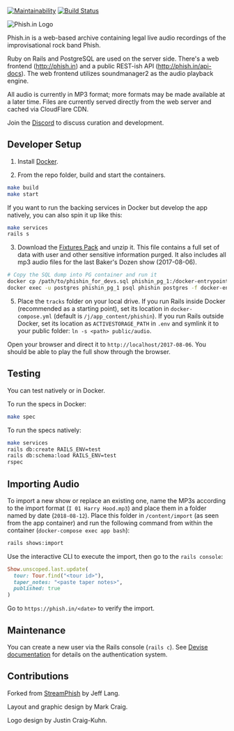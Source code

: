 [![Maintainability](https://api.codeclimate.com/v1/badges/fe9b48d7b87315f38be9/maintainability)](https://codeclimate.com/github/jcraigk/phishin/maintainability)
[![Build Status](https://travis-ci.org/jcraigk/phishin.svg?branch=master)](https://travis-ci.org/jcraigk/phishin)

![Phish.in Logo](https://i.imgur.com/Zmj586L.jpg)

Phish.in is a web-based archive containing legal live audio recordings of the improvisational rock band Phish.

Ruby on Rails and PostgreSQL are used on the server side.  There's a web frontend (http://phish.in) and a public REST-ish API (http://phish.in/api-docs).  The web frontend utilizes soundmanager2 as the audio playback engine.

All audio is currently in MP3 format; more formats may be made available at a later time.  Files are currently served directly from the web server and cached via CloudFlare CDN.

Join the [Discord](https://discord.gg/KZWFsNN) to discuss curation and development.

## Developer Setup

1. Install [Docker](https://www.docker.com/).

2. From the repo folder, build and start the containers.

```bash
make build
make start
```

If you want to run the backing services in Docker but develop the app natively, you can also spin it up like this:

```bash
make services
rails s
```

3. Download the [Fixtures Pack](https://www.dropbox.com/s/m0lcvuus8gr2cmv/PhishinDevFixtures.zip?dl=1) and unzip it.  This file contains a full set of data with user and other sensitive information purged.  It also includes all mp3 audio files for the last Baker's Dozen show (2017-08-06).

```bash
# Copy the SQL dump into PG container and run it
docker cp /path/to/phishin_for_devs.sql phishin_pg_1:/docker-entrypoint-initdb.d/dump.sql
docker exec -u postgres phishin_pg_1 psql phishin postgres -f docker-entrypoint-initdb.d/dump.sql
```

5. Place the `tracks` folder on your local drive.  If you run Rails inside Docker (recommended as a starting point), set its location in `docker-compose.yml` (default is `/j/app_content/phishin`). If you run Rails outside Docker, set its location as `ACTIVESTORAGE_PATH` in `.env` and symlink it to your public folder: `ln -s <path> public/audio`.

Open your browser and direct it to `http://localhost/2017-08-06`.  You should be able to play the full show through the browser.

## Testing

You can test natively or in Docker.

To run the specs in Docker:

```bash
make spec
```

To run the specs natively:

```bash
make services
rails db:create RAILS_ENV=test
rails db:schema:load RAILS_ENV=test
rspec
```

## Importing Audio

To import a new show or replace an existing one, name the MP3s according to the import format (`I 01 Harry Hood.mp3`) and place them in a folder named by date (`2018-08-12`).  Place this folder in `/content/import` (as seen from the app container) and run the following command from within the container (`docker-compose exec app bash`):

```bash
rails shows:import
```

Use the interactive CLI to execute the import, then go to the `rails console`:

```ruby
Show.unscoped.last.update(
  tour: Tour.find("<tour id>"),
  taper_notes: "<paste taper notes>",
  published: true
)
```

Go to `https://phish.in/<date>` to verify the import.

## Maintenance

You can create a new user via the Rails console (`rails c`).  See [Devise documentation](https://github.com/plataformatec/devise) for details on the authentication system.

## Contributions

Forked from [StreamPhish](https://github.com/jeffplang/streamphish/) by Jeff Lang.

Layout and graphic design by Mark Craig.

Logo design by Justin Craig-Kuhn.

